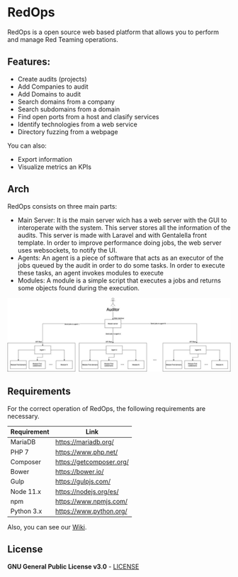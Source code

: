 # RedOps

RedOps is a open source web based platform that allows you to perform and manage Red Teaming operations.

## Features:

  - Create audits (projects)
  - Add Companies to audit
  - Add Domains to audit
  - Search domains from a company
  - Search subdomains from a domain
  - Find open ports from a host and clasify services
  - Identify technologies from a web service
  - Directory fuzzing from a webpage


You can also:
  - Export information 
  - Visualize metrics an KPIs

## Arch

RedOps consists on three main parts:
* Main Server: It is the main server wich has a web server with the GUI to interoperate with the system. This server stores all the information of the audits. This server is made with Laravel and with Gentalella front template. In order to improve performance doing jobs, the web server uses websockets, to notify the UI.
* Agents: An agent is a piece of software that acts as an executor of the jobs queued by the audit in order to do some tasks. In order to execute these tasks, an agent invokes modules to execute
* Modules: A module is a simple script that executes a jobs and returns some objects found during the execution.

[![Architecture](https://github.com/Inno-SVQ/RedOps/blob/master/architecture.jpg)](https://github.com/Inno-SVQ/RedOps/blob/master/architecture.jpg)


## Requirements

For the correct operation of RedOps, the following requirements are necessary.

| Requirement | Link |
| ------ | ------ |
| MariaDB | https://mariadb.org/ |
| PHP 7 | https://www.php.net/ |
| Composer | https://getcomposer.org/ |
| Bower | https://bower.io/ |
| Gulp | https://gulpjs.com/ |
| Node 11.x | https://nodejs.org/es/ |
| npm | https://www.npmjs.com/ |
| Python 3.x | https://www.python.org/ |

Also, you can see our [Wiki][WK]. 

License
----

**GNU General Public License v3.0** - [LICENSE][LS]

[LS]: <https://github.com/Inno-SVQ/RedOps/blob/master/LICENSE>
[WK]: <https://github.com/Inno-SVQ/RedOps/wiki>



